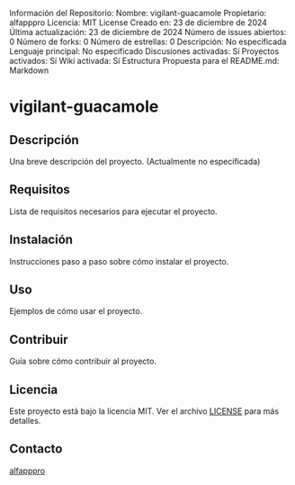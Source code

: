Información del Repositorio:
Nombre: vigilant-guacamole
Propietario: alfapppro
Licencia: MIT License
Creado en: 23 de diciembre de 2024
Última actualización: 23 de diciembre de 2024
Número de issues abiertos: 0
Número de forks: 0
Número de estrellas: 0
Descripción: No especificada
Lenguaje principal: No especificado
Discusiones activadas: Sí
Proyectos activados: Sí
Wiki activada: Sí
Estructura Propuesta para el README.md:
Markdown
# vigilant-guacamole

## Descripción
Una breve descripción del proyecto. (Actualmente no especificada)

## Requisitos
Lista de requisitos necesarios para ejecutar el proyecto.

## Instalación
Instrucciones paso a paso sobre cómo instalar el proyecto.

## Uso
Ejemplos de cómo usar el proyecto.

## Contribuir
Guía sobre cómo contribuir al proyecto.

## Licencia
Este proyecto está bajo la licencia MIT. Ver el archivo [LICENSE](LICENSE) para más detalles.

## Contacto
[alfapppro](https://github.com/alfapppro)

